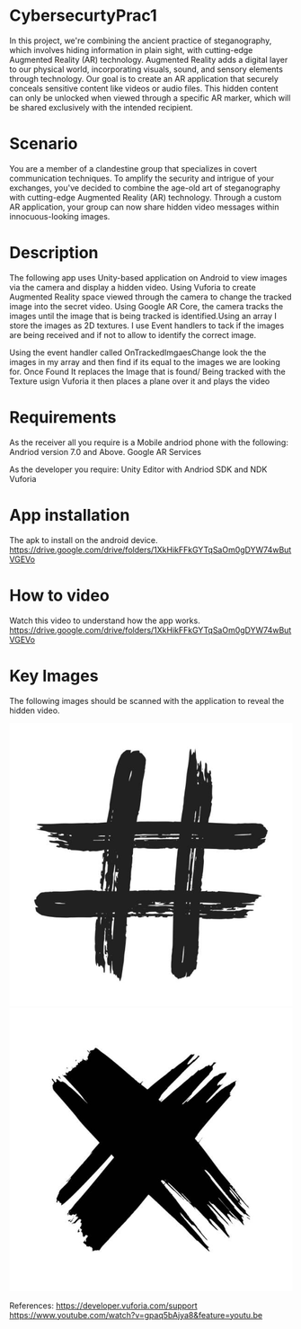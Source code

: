 # CybersecurtyPrac1
In this project, we're combining the ancient practice of steganography, which involves hiding information in plain sight, with cutting-edge Augmented Reality (AR) technology. Augmented Reality adds a digital layer to our physical world, incorporating visuals, sound, and sensory elements through technology. Our goal is to create an AR application that securely conceals sensitive content like videos or audio files. This hidden content can only be unlocked when viewed through a specific AR marker, which will be shared exclusively with the intended recipient.

# Scenario
You are a member of a clandestine group that specializes in covert communication techniques. To amplify the security and intrigue of your exchanges, you've decided to combine the age-old art of steganography with cutting-edge Augmented Reality (AR) technology. Through a custom AR application, your group can now share hidden video messages within innocuous-looking images.

# Description
The following app uses Unity-based application on Android to view images via the camera and display a hidden video. Using Vuforia to create Augmented Reality space viewed through the camera to change the tracked image into the secret video. Using Google AR Core, the camera tracks the images until the image that is being tracked is identified.Using an array I store the images as 2D textures. I use Event handlers to tack if the images are being received and if not to allow to identify the correct image.

Using the event handler called OnTrackedImgaesChange  look the the images in my array and then find if its equal to the images we are looking for. Once Found It replaces the Image that is found/ Being tracked with the Texture usign Vuforia it then places a plane over it and plays the video 
# Requirements
As the receiver all you require is a Mobile andriod phone with the following:
Andriod version 7.0 and Above.
Google AR Services

As the developer you require:
Unity Editor with Andriod SDK and NDK
Vuforia


# App installation
The apk to install on the android device.
https://drive.google.com/drive/folders/1XkHikFFkGYTqSaOm0gDYW74wButVGEVo
# How to video
Watch this video to understand how the app works.
https://drive.google.com/drive/folders/1XkHikFFkGYTqSaOm0gDYW74wButVGEVo
# Key Images
The following images should be scanned with the application to reveal the hidden video.


![plot](https://github.com/PuffyNippleS/CybersecurtyPrac1/blob/main/Assets/Image1.jpg)
![plot](https://github.com/PuffyNippleS/CybersecurtyPrac1/blob/main/Assets/Image2.jpg)

References:
https://developer.vuforia.com/support
https://www.youtube.com/watch?v=gpaq5bAjya8&feature=youtu.be

